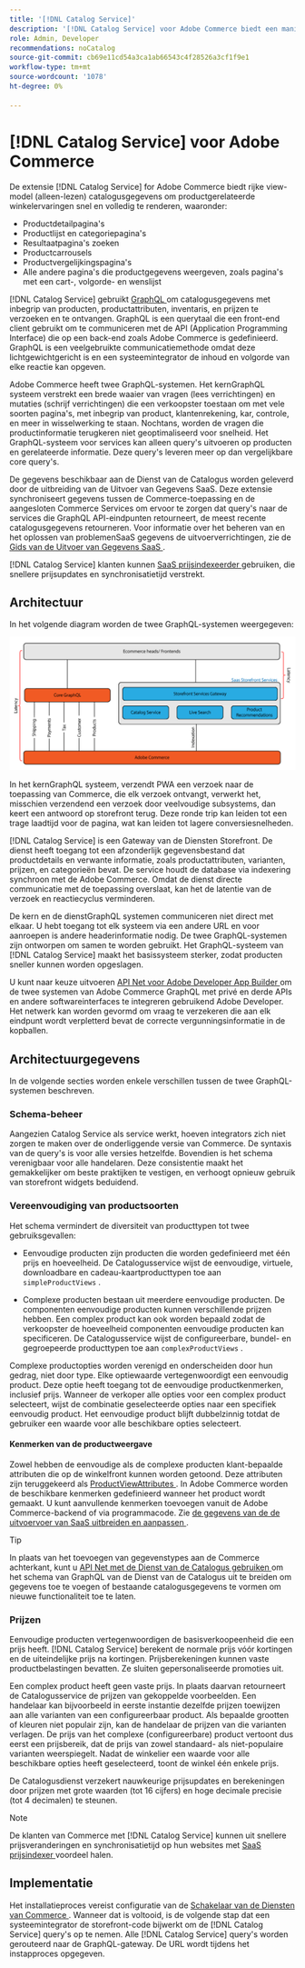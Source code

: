 ```yaml
---
title: '[!DNL Catalog Service]'
description: '[!DNL Catalog Service] voor Adobe Commerce biedt een manier om de inhoud van de pagina''s met productweergave en de productlijst veel sneller op te halen dan de GraphQL-query''s van de native Adobe Commerce.'
role: Admin, Developer
recommendations: noCatalog
source-git-commit: cb69e11cd54a3ca1ab66543c4f28526a3cf1f9e1
workflow-type: tm+mt
source-wordcount: '1078'
ht-degree: 0%

---
```



# [!DNL Catalog Service] voor Adobe Commerce

De extensie [!DNL Catalog Service] for Adobe Commerce biedt rijke view-model (alleen-lezen) catalogusgegevens om productgerelateerde winkelervaringen snel en volledig te renderen, waaronder:

* Productdetailpagina&#39;s
* Productlijst en categoriepagina&#39;s
* Resultaatpagina&#39;s zoeken
* Productcarrousels
* Productvergelijkingspagina&#39;s
* Alle andere pagina&#39;s die productgegevens weergeven, zoals pagina&#39;s met een cart-, volgorde- en wenslijst

[!DNL Catalog Service] gebruikt [ GraphQL ](https://graphql.org/) om catalogusgegevens met inbegrip van producten, productattributen, inventaris, en prijzen te verzoeken en te ontvangen. GraphQL is een querytaal die een front-end client gebruikt om te communiceren met de API (Application Programming Interface) die op een back-end zoals Adobe Commerce is gedefinieerd. GraphQL is een veelgebruikte communicatiemethode omdat deze lichtgewichtgericht is en een systeemintegrator de inhoud en volgorde van elke reactie kan opgeven.

Adobe Commerce heeft twee GraphQL-systemen. Het kernGraphQL systeem verstrekt een brede waaier van vragen (lees verrichtingen) en mutaties (schrijf verrichtingen) die een verkoopster toestaan om met vele soorten pagina&#39;s, met inbegrip van product, klantenrekening, kar, controle, en meer in wisselwerking te staan. Nochtans, worden de vragen die productinformatie terugkeren niet geoptimaliseerd voor snelheid. Het GraphQL-systeem voor services kan alleen query&#39;s uitvoeren op producten en gerelateerde informatie. Deze query&#39;s leveren meer op dan vergelijkbare core query&#39;s.

De gegevens beschikbaar aan de Dienst van de Catalogus worden geleverd door de uitbreiding van de Uitvoer van Gegevens SaaS. Deze extensie synchroniseert gegevens tussen de Commerce-toepassing en de aangesloten Commerce Services om ervoor te zorgen dat query&#39;s naar de services die GraphQL API-eindpunten retourneert, de meest recente catalogusgegevens retourneren. Voor informatie over het beheren van en het oplossen van problemenSaaS gegevens de uitvoerverrichtingen, zie de [ Gids van de Uitvoer van Gegevens SaaS ](../data-export/overview.md).

[!DNL Catalog Service] klanten kunnen [ SaaS prijsindexeerder ](../price-index/price-indexing.md) gebruiken, die snellere prijsupdates en synchronisatietijd verstrekt.

## Architectuur

In het volgende diagram worden de twee GraphQL-systemen weergegeven:

![ diagram van de architectuur van de Catalogus ](assets/catalog-service-architecture.png)

In het kernGraphQL systeem, verzendt PWA een verzoek naar de toepassing van Commerce, die elk verzoek ontvangt, verwerkt het, misschien verzendend een verzoek door veelvoudige subsystems, dan keert een antwoord op storefront terug. Deze ronde trip kan leiden tot een trage laadtijd voor de pagina, wat kan leiden tot lagere conversiesnelheden.

[!DNL Catalog Service] is een Gateway van de Diensten Storefront. De dienst heeft toegang tot een afzonderlijk gegevensbestand dat productdetails en verwante informatie, zoals productattributen, varianten, prijzen, en categorieën bevat. De service houdt de database via indexering synchroon met de Adobe Commerce.
Omdat de dienst directe communicatie met de toepassing overslaat, kan het de latentie van de verzoek en reactiecyclus verminderen.

De kern en de dienstGraphQL systemen communiceren niet direct met elkaar. U hebt toegang tot elk systeem via een andere URL en voor aanroepen is andere headerinformatie nodig. De twee GraphQL-systemen zijn ontworpen om samen te worden gebruikt. Het GraphQL-systeem van [!DNL Catalog Service] maakt het basissysteem sterker, zodat producten sneller kunnen worden opgeslagen.

U kunt naar keuze uitvoeren [ API Net voor Adobe Developer App Builder ](https://developer.adobe.com/graphql-mesh-gateway/) om de twee systemen van Adobe Commerce GraphQL met privé en derde APIs en andere softwareinterfaces te integreren gebruikend Adobe Developer. Het netwerk kan worden gevormd om vraag te verzekeren die aan elk eindpunt wordt verpletterd bevat de correcte vergunningsinformatie in de kopballen.

## Architectuurgegevens

In de volgende secties worden enkele verschillen tussen de twee GraphQL-systemen beschreven.

### Schema-beheer

Aangezien Catalog Service als service werkt, hoeven integrators zich niet zorgen te maken over de onderliggende versie van Commerce. De syntaxis van de query&#39;s is voor alle versies hetzelfde. Bovendien is het schema verenigbaar voor alle handelaren. Deze consistentie maakt het gemakkelijker om beste praktijken te vestigen, en verhoogt opnieuw gebruik van storefront widgets beduidend.

### Vereenvoudiging van productsoorten

Het schema vermindert de diversiteit van producttypen tot twee gebruiksgevallen:

* Eenvoudige producten zijn producten die worden gedefinieerd met één prijs en hoeveelheid. De Catalogusservice wijst de eenvoudige, virtuele, downloadbare en cadeau-kaartproducttypen toe aan `simpleProductViews` .

* Complexe producten bestaan uit meerdere eenvoudige producten. De componenten eenvoudige producten kunnen verschillende prijzen hebben. Een complex product kan ook worden bepaald zodat de verkoopster de hoeveelheid componenten eenvoudige producten kan specificeren. De Catalogusservice wijst de configureerbare, bundel- en gegroepeerde producttypen toe aan `complexProductViews` .

Complexe productopties worden verenigd en onderscheiden door hun gedrag, niet door type. Elke optiewaarde vertegenwoordigt een eenvoudig product. Deze optie heeft toegang tot de eenvoudige productkenmerken, inclusief prijs. Wanneer de verkoper alle opties voor een complex product selecteert, wijst de combinatie geselecteerde opties naar een specifiek eenvoudig product. Het eenvoudige product blijft dubbelzinnig totdat de gebruiker een waarde voor alle beschikbare opties selecteert.

#### Kenmerken van de productweergave

Zowel hebben de eenvoudige als de complexe producten klant-bepaalde attributen die op de winkelfront kunnen worden getoond. Deze attributen zijn teruggekeerd als [ ProductViewAttributes ](https://developer.adobe.com/commerce/services/graphql/catalog-service/products/#productviewattribute-type). In Adobe Commerce worden de beschikbare kenmerken gedefinieerd wanneer het product wordt gemaakt. U kunt aanvullende kenmerken toevoegen vanuit de Adobe Commerce-backend of via programmacode. Zie [ de gegevens van de de uitvoervoer van SaaS uitbreiden en aanpassen ](../data-export/extensibility-and-customizations.md).

>[!TIP]
>
>In plaats van het toevoegen van gegevenstypes aan de Commerce achterkant, kunt u [ API Net met de Dienst van de Catalogus gebruiken ](mesh.md) om het schema van GraphQL van de Dienst van de Catalogus uit te breiden om gegevens toe te voegen of bestaande catalogusgegevens te vormen om nieuwe functionaliteit toe te laten.

### Prijzen

Eenvoudige producten vertegenwoordigen de basisverkoopeenheid die een prijs heeft. [!DNL Catalog Service] berekent de normale prijs vóór kortingen en de uiteindelijke prijs na kortingen. Prijsberekeningen kunnen vaste productbelastingen bevatten. Ze sluiten gepersonaliseerde promoties uit.

Een complex product heeft geen vaste prijs. In plaats daarvan retourneert de Catalogusservice de prijzen van gekoppelde voorbeelden. Een handelaar kan bijvoorbeeld in eerste instantie dezelfde prijzen toewijzen aan alle varianten van een configureerbaar product. Als bepaalde grootten of kleuren niet populair zijn, kan de handelaar de prijzen van die varianten verlagen. De prijs van het complexe (configureerbare) product vertoont dus eerst een prijsbereik, dat de prijs van zowel standaard- als niet-populaire varianten weerspiegelt. Nadat de winkelier een waarde voor alle beschikbare opties heeft geselecteerd, toont de winkel één enkele prijs.

De Catalogusdienst verzekert nauwkeurige prijsupdates en berekeningen door prijzen met grote waarden (tot 16 cijfers) en hoge decimale precisie (tot 4 decimalen) te steunen.

>[!NOTE]
>
> De klanten van Commerce met [!DNL Catalog Service] kunnen uit snellere prijsveranderingen en synchronisatietijd op hun websites met [ SaaS prijsindexer ](../price-index/price-indexing.md) voordeel halen.

## Implementatie

Het installatieproces vereist configuratie van de [ Schakelaar van de Diensten van Commerce ](../landing/saas.md). Wanneer dat is voltooid, is de volgende stap dat een systeemintegrator de storefront-code bijwerkt om de [!DNL Catalog Service] query&#39;s op te nemen. Alle [!DNL Catalog Service] query&#39;s worden gerouteerd naar de GraphQL-gateway. De URL wordt tijdens het instapproces opgegeven.
